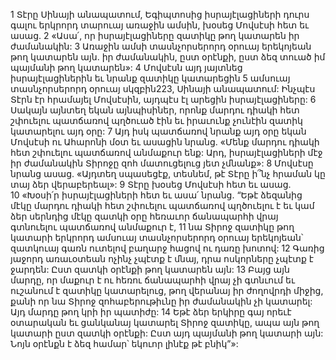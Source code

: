 1 Տէրը Սինայի անապատում, Եգիպտոսից իսրայէլացիների դուրս գալու երկրորդ տարուայ առաջին ամսին, խօսեց Մովսէսի հետ եւ ասաց. 2 «Ասա՛, որ իսրայէլացիները զատիկը թող կատարեն իր ժամանակին: 3 Առաջին ամսի տասնչորսերորդ օրուայ երեկոյեան թող կատարեն այն. իր ժամանակին, ըստ օրէնքի, ըստ ձեզ տուած իմ պայմանի թող կատարեն»: 4 Մովսէսն այդ յայտնեց իսրայէլացիներին եւ նրանք զատիկը կատարեցին 5 ամսուայ տասնչորսերորդ օրուայ սկզբին223, Սինայի անապատում: Ինչպէս Տէրն էր հրամայել Մովսէսին, այդպէս էլ արեցին իսրայէլացիները:
6 Սակայն այնտեղ եկան այնպիսիներ, որոնք մարդու դիակի հետ շփուելու պատճառով պղծուած էին եւ իրաւունք չունէին զատիկ կատարելու այդ օրը: 7 Այդ իսկ պատճառով նրանք այդ օրը եկան Մովսէսի ու Ահարոնի մօտ եւ ասացին նրանց. «Մենք մարդու դիակի հետ շփուելու պատճառով անմաքուր ենք: Արդ, իսրայէլացիների մէջ իր ժամանակին Տիրոջը զոհ մատուցելուց յետ չմնանք»: 8 Մովսէսը նրանց ասաց. «Այդտեղ սպասեցէք, տեսնեմ, թէ Տէրը ի՞նչ հրաման կը տայ ձեր վերաբերեալ»:
9 Տէրը խօսեց Մովսէսի հետ եւ ասաց. 10 «Խօսի՛ր իսրայէլացիների հետ եւ ասա՛ նրանց. “Եթէ ձեզանից մէկը մարդու դիակի հետ շփուելու պատճառով պղծուելու է եւ կամ ձեր սերնդից մէկը զատկի օրը հեռաւոր ճանապարհի վրայ գտնուելու պատճառով անմաքուր է, 11 նա Տիրոջ զատիկը թող կատարի երկրորդ ամսուայ տասնչորսերորդ օրուայ երեկոյեան՝ զատկուայ գառն ուտելով բաղարջ հացով ու դառը խոտով: 12 Գառից յաջորդ առաւօտեան ոչինչ չպէտք է մնայ, դրա ոսկորները չպէտք է ջարդեն: Ըստ զատկի օրէնքի թող կատարեն այն: 13 Բայց այն մարդը, որ մաքուր է ու հեռու ճանապարհի վրայ չի գտնւում եւ ուշանում է զատիկը կատարելուց, թող վերանայ իր ժողովրդի միջից, քանի որ նա Տիրոջ զոհաբերութիւնը իր ժամանակին չի կատարել: Այդ մարդը թող կրի իր պատիժը: 14 Եթէ ձեր երկիրը գայ որեւէ օտարական եւ ցանկանայ կատարել Տիրոջ զատիկը, ապա այն թող կատարի ըստ զատկի օրէնքի: Ըստ այդ պայմանի թող կատարի այն: Նոյն օրէնքն է ձեզ համար՝ եկուոր լինէք թէ բնիկ”»:
